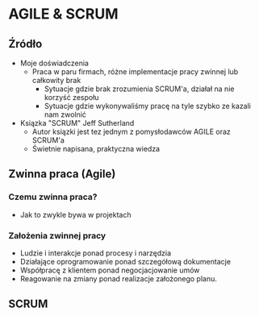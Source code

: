 # AGILE & SCRUM

## Źródło

- Moje doświadczenia
    - Praca w paru firmach, różne implementacje pracy zwinnej lub całkowity brak
        - Sytuacje gdzie brak zrozumienia SCRUM'a, działał na nie korzyść zespołu
        - Sytuacje gdzie wykonywaliśmy pracę na tyle szybko ze kazali nam zwolnić
- Ksiązka "SCRUM" Jeff Sutherland
    - Autor ksiązki jest tez jednym z pomysłodawców AGILE oraz SCRUM'a
    - Świetnie napisana, praktyczna wiedza

## Zwinna praca (Agile)

### Czemu zwinna praca?

- Jak to zwykle bywa w projektach

### Założenia zwinnej pracy

- Ludzie i interakcje ponad procesy i narzędzia
- Działające oprogramowanie ponad szczegółową dokumentacje
- Współpracę z klientem ponad negocjacjowanie umów
- Reagowanie na zmiany ponad realizacje założonego planu.

## SCRUM
